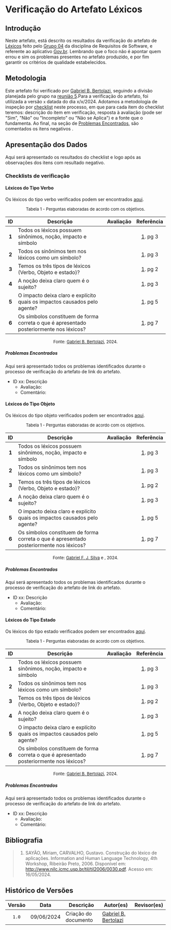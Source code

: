 # Verificação do Artefato Léxicos

## Introdução

Neste artefato, está descrito os resultados da verificação do artefato de [Léxicos](https://requisitos-de-software.github.io/2024.1-Gov.br/#/modelagem/lexicos) feito pelo [Grupo 04](https://requisitos-de-software.github.io/2024.1-Gov.br/#/README) da disciplina de Requisitos de Software, e referente ao aplicativo [Gov.br](https://play.google.com/store/apps/details?id=br.gov.meugovbr&hl=pt_BR&gl=US). Lembrando que o foco não é apontar quem errou e sim os problemas presentes no artefato produzido, e por fim garantir os critérios de qualidade estabelecidos.

## Metodologia

Este artefato foi verificado por [Gabriel B. Bertolazi](https://github.com/Bertolazi), seguindo a divisão planejada pelo grupo na [reunião 5](https://requisitos-de-software.github.io/2024.1-Correios/atas/ata5/).Para a verificação do artefato, foi utilizada a versão `x` datada do dia x/x/2024. Adotamos a metodologia de inspeção por [checklist](#checklist-de-verificacao) neste processo, em que para cada item do checklist teremos: descrição do item em verificação, resposta à avaliação (pode ser "Sim", "Não" ou "Incompleto" ou "Não se Aplica") e a fonte que o fundamenta. Ao final, na seção de [Problemas Encontrados](#problemas-encontrados), são comentados os itens negativos .

## Apresentação dos Dados

Aqui será apresentado os resultados do checklist e logo após as observações dos itens com resultado negativo.

### Checklists de verificação

#### Léxicos do Tipo Verbo

Os léxicos do tipo verbo verificados podem ser encontrados [aqui](https://requisitos-de-software.github.io/2024.1-Gov.br/#/modelagem/lexicos?id=l%c3%a9xicos-do-tipo-verbo).

<font size="2"><p style="text-align: center">Tabela 1 - Perguntas elaboradas de acordo com os objetivos.</p></font>

<center>

| ID | Descrição | Avaliação | Referência|
|:--:| --------- | :-------: | :-------: |
| **1** | Todos os léxicos possuem sinônimos, noção, impacto e símbolo |  | <a href="#ref1">1</a>. pg 3 |
| **2** | Todos os sinônimos tem nos léxicos como um símbolo? | | <a href="#ref1">1</a>. pg 3 |
| **3** | Temos os três tipos de léxicos (Verbo, Objeto e estado)? | | <a href="#ref1">1</a>. pg 2  |
| **4** | A noção deixa claro quem é o sujeito? | | <a href="#ref1">1</a>. pg 3 |
| **5** | O impacto deixa claro e explícito quais os impactos causados pelo agente? | | <a href="#ref1">1</a>. pg 5 |
| **6** | Os símbolos constituem de forma correta o que é apresentado posteriormente nos léxicos? | | <a href="#ref1">1</a>. pg 7 |

</center>

<font size="2"><p style="text-align: center">Fonte: [Gabriel B. Bertolazi](https://github.com/Bertolazi), 2024.</p></font>


##### Problemas Encontrados

Aqui será apresentado todos os problemas identificados durante o processo de verificação do artefato de link do artefato.

- ID xx: Descrição
    - Avaliação:
    - Comentário:

#### Léxicos do Tipo Objeto

Os léxicos do tipo objeto verificados podem ser encontrados [aqui](https://requisitos-de-software.github.io/2024.1-Gov.br/#/modelagem/lexicos?id=l%c3%a9xicos-do-tipo-objeto).

<font size="2"><p style="text-align: center">Tabela 1 - Perguntas elaboradas de acordo com os objetivos.</p></font>

<center>

| ID | Descrição | Avaliação | Referência|
|:--:| --------- | :-------: | :-------: |
| **1** | Todos os léxicos possuem sinônimos, noção, impacto e símbolo |  | <a href="#ref1">1</a>. pg 3 |
| **2** | Todos os sinônimos tem nos léxicos como um símbolo? | | <a href="#ref1">1</a>. pg 3 |
| **3** | Temos os três tipos de léxicos (Verbo, Objeto e estado)? | | <a href="#ref1">1</a>. pg 2  |
| **4** | A noção deixa claro quem é o sujeito? | | <a href="#ref1">1</a>. pg 3 |
| **5** | O impacto deixa claro e explícito quais os impactos causados pelo agente? | | <a href="#ref1">1</a>. pg 5 |
| **6** | Os símbolos constituem de forma correta o que é apresentado posteriormente nos léxicos? | | <a href="#ref1">1</a>. pg 7 |

</center>

<font size="2"><p style="text-align: center">Fonte: [Gabriel F. J. Silva](https://github.com/MMcLovin) e [](), 2024.</p></font>


##### Problemas Encontrados

Aqui será apresentado todos os problemas identificados durante o processo de verificação do artefato de link do artefato.

- ID xx: Descrição
    - Avaliação:
    - Comentário:

#### Léxicos do Tipo Estado

Os léxicos do tipo estado verificados podem ser encontrados [aqui](https://requisitos-de-software.github.io/2024.1-Gov.br/#/modelagem/lexicos?id=l%c3%a9xicos-do-tipo-estado).

<font size="2"><p style="text-align: center">Tabela 1 - Perguntas elaboradas de acordo com os objetivos.</p></font>

<center>

| ID | Descrição | Avaliação | Referência|
|:--:| --------- | :-------: | :-------: |
| **1** | Todos os léxicos possuem sinônimos, noção, impacto e símbolo |  | <a href="#ref1">1</a>. pg 3 |
| **2** | Todos os sinônimos tem nos léxicos como um símbolo? | | <a href="#ref1">1</a>. pg 3 |
| **3** | Temos os três tipos de léxicos (Verbo, Objeto e estado)? | | <a href="#ref1">1</a>. pg 2  |
| **4** | A noção deixa claro quem é o sujeito? | | <a href="#ref1">1</a>. pg 3 |
| **5** | O impacto deixa claro e explícito quais os impactos causados pelo agente? | | <a href="#ref1">1</a>. pg 5 |
| **6** | Os símbolos constituem de forma correta o que é apresentado posteriormente nos léxicos? | | <a href="#ref1">1</a>. pg 7 |

</center>

<font size="2"><p style="text-align: center">Fonte: [Gabriel B. Bertolazi](https://github.com/Bertolazi), 2024.</p></font>


##### Problemas Encontrados

Aqui será apresentado todos os problemas identificados durante o processo de verificação do artefato de link do artefato.

- ID xx: Descrição
    - Avaliação:
    - Comentário:

## Bibliografia

> 1. SAYÃO, Miriam, CARVALHO, Gustavo. Construção do léxico de aplicações. Information and Human Language Technology, 4th Workshop, Ribeirão Preto, 2006. Disponível em: http://www.nilc.icmc.usp.br/til/til2006/0030.pdf. Acesso em: 16/05/2024.

## Histórico de Versões

| Versão | Data | Descrição | Autor(es) | Revisor(es) |
| :----: | :--: | --------- | ----------- | ------ |
| `1.0`  | 09/06/2024 | Criação do documento |[Gabriel B. Bertolazi](https://github.com/Bertolazi) | []() |

[ClaudioGH]: https://github.com/claudiohsc
[DaniloGH]: https://github.com/Danilo-Carvalho-Antunes
[EliasGH]: https://github.com/EliasOliver21
[GabrielBGH]: https://github.com/Bertolazi
[GabrielFGH]: https://github.com/MMcLovin
[PabloGH]: https://github.com/pabloheika
[RicardoGH]: https://www.github.com/avmricardo
